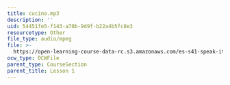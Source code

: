 ```yaml
---
title: cucino.mp3
description: ''
uid: 54451fe5-f143-a70b-9d9f-b22a4b5fc8e3
resourcetype: Other
file_type: audio/mpeg
file: >-
  https://open-learning-course-data-rc.s3.amazonaws.com/es-s41-speak-italian-with-your-mouth-full-spring-2012/54451fe5f143a70b9d9fb22a4b5fc8e3_cucino.mp3
ocw_type: OCWFile
parent_type: CourseSection
parent_title: Lesson 1
---
```

